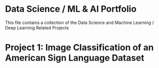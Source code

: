 # Data Science / ML & AI Portfolio

This file contains a collection of the Data Science and Machine Learning / Deep Learning Related Projects

# Project 1: Image Classification of an American Sign Language Dataset


